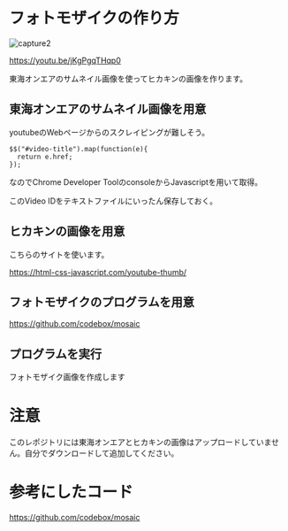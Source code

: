 
# フォトモザイクの作り方
![capture2](https://user-images.githubusercontent.com/58985013/126052510-f43b0329-752d-4dd0-837c-07e9b1d5c6f5.jpg)

https://youtu.be/jKgPgqTHqp0


東海オンエアのサムネイル画像を使ってヒカキンの画像を作ります。

## 東海オンエアのサムネイル画像を用意

youtubeのWebページからのスクレイピングが難しそう。

```
$$("#video-title").map(function(e){
  return e.href;
});
```
なのでChrome Developer ToolのconsoleからJavascriptを用いて取得。

このVideo IDをテキストファイルにいったん保存しておく。

## ヒカキンの画像を用意
こちらのサイトを使います。

https://html-css-javascript.com/youtube-thumb/


## フォトモザイクのプログラムを用意

https://github.com/codebox/mosaic


## プログラムを実行
フォトモザイク画像を作成します

# 注意

このレポジトリには東海オンエアとヒカキンの画像はアップロードしていません。自分でダウンロードして追加してください。

# 参考にしたコード

https://github.com/codebox/mosaic
